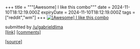 +++
title = """[Awesome] I like this combo"""
date = 2024-11-10T18:12:19.000Z
expiryDate = 2024-11-10T18:12:19.000Z
tags = ["reddit","wm"]
+++
[![[Awesome] I like this combo](https://preview.redd.it/1u2yq8qj740e1.png?width=640&crop=smart&auto=webp&s=5a0e2064624790efcf618705ff44185515cc1961 "[Awesome] I like this combo")](https://www.reddit.com/r/unixporn/comments/1go6vfw/awesome_i_like_this_combo/)

submitted by [/u/gabrieldlima](https://www.reddit.com/user/gabrieldlima)  
[\[link\]](https://i.redd.it/1u2yq8qj740e1.png) [\[comments\]](https://www.reddit.com/r/unixporn/comments/1go6vfw/awesome_i_like_this_combo/)

[[source]](https://www.reddit.com/r/unixporn/comments/1go6vfw/awesome_i_like_this_combo/)
